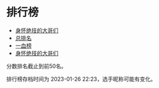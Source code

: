 # 排行榜

- [身怀绝技的大哥们](score_cheat.csv)
- [总排名](score_all.csv)
- [一血榜](first_all.csv)
- [身怀绝技的大哥们](banned.csv)

分数排名截止到前50名。

排行榜存档时间为 2023-01-26 22:23，选手昵称可能有变化。